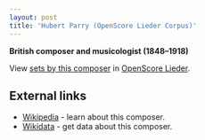 ```yaml
---
layout: post
title: 'Hubert Parry (OpenScore Lieder Corpus)'
---
```


__British composer and musicologist (1848–1918)__

View [sets by this composer] in [OpenScore Lieder].

[sets by this composer]: https://musescore.com/openscore-lieder-corpus/sets?order=title&text=Parry,+Hubert
[OpenScore Lieder]: https://musescore.com/openscore-lieder-corpus

## External links

- [Wikipedia] - learn about this composer.
- [Wikidata] - get data about this composer.

[Wikipedia]: https://en.wikipedia.org/wiki/Hubert_Parry
[Wikidata]: https://www.wikidata.org/wiki/Q354250
